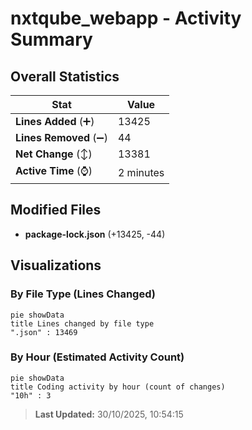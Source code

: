 # nxtqube_webapp - Activity Summary 

## Overall Statistics

| Stat                   | Value                                                             |
| ---------------------- | ----------------------------------------------------------------- |
| **Lines Added** (➕)   | 13425                                          |
| **Lines Removed** (➖) | 44                                        |
| **Net Change** (↕)    | 13381                |
| **Active Time** (⌚)   | 2 minutes |


## Modified Files
- **package-lock.json** (+13425, -44)

## Visualizations

### By File Type (Lines Changed)

```mermaid
pie showData
title Lines changed by file type
".json" : 13469
```

### By Hour (Estimated Activity Count)

```mermaid
pie showData
title Coding activity by hour (count of changes)
"10h" : 3
```


> **Last Updated:** 30/10/2025, 10:54:15